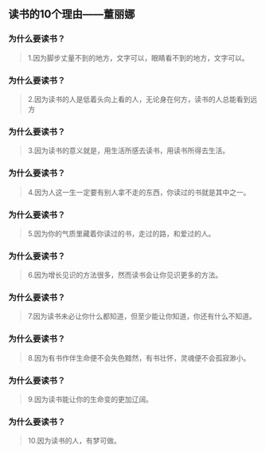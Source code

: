 ## 读书的10个理由——董丽娜

### 为什么要读书？

>1.因为脚步丈量不到的地方，文字可以，眼睛看不到的地方，文字可以。

### 为什么要读书？

>2.因为读书的人是低着头向上看的人，无论身在何方，读书的人总能看到远方

### 为什么要读书？

>3.因为读书的意义就是，用生活所感去读书，用读书所得去生活。

### 为什么要读书？

> 4.因为人这一生一定要有别人拿不走的东西，你读过的书就是其中之一。

### 为什么要读书？

> 5.因为你的气质里藏着你读过的书，走过的路，和爱过的人。

### 为什么要读书？

> 6.因为增长见识的方法很多，然而读书会让你见识更多的方法。

### 为什么要读书？

> 7.因为读书未必让你什么都知道，但至少能让你知道，你还有什么不知道。

### 为什么要读书？

> 8.因为有书作伴生命便不会失色黯然，有书壮怀，灵魂便不会孤寂渺小。

### 为什么要读书？

> 9.因为读书能让你的生命变的更加辽阔。

### 为什么要读书？

> 10.因为读书的人，有梦可做。
